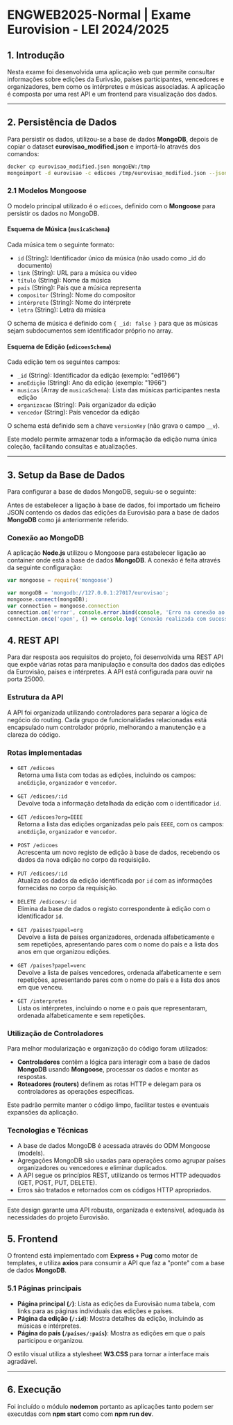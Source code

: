# ENGWEB2025-Normal | Exame Eurovision - LEI 2024/2025

## 1. Introdução

Nesta exame foi desenvolvida uma aplicação web que permite consultar informações sobre edições da Eurivsão, países participantes, vencedores e organizadores, bem como os intérpretes e músicas associadas. A aplicação é composta por uma rest API e um frontend para visualização dos dados.

---

## 2. Persistência de Dados

Para persistir os dados, utilizou-se a base de dados **MongoDB**, depois de copiar o dataset **eurovisao_modified.json** e importá-lo através dos comandos:
```bash
docker cp eurovisao_modified.json mongoEW:/tmp
mongoimport -d eurovisao -c edicoes /tmp/eurovisao_modified.json --jsonArray
```

### 2.1 Modelos Mongoose

O modelo principal utilizado é o `edicoes`, definido com o **Mongoose** para persistir os dados no MongoDB.

#### Esquema de Música (`musicaSchema`)

Cada música tem o seguinte formato:

- `id` (String): Identificador único da música (não usado como _id do documento)
- `link` (String): URL para a música ou vídeo
- `título` (String): Nome da música
- `país` (String): País que a música representa
- `compositor` (String): Nome do compositor
- `intérprete` (String): Nome do intérprete
- `letra` (String): Letra da música

O schema de música é definido com `{ _id: false }` para que as músicas sejam subdocumentos sem identificador próprio no array.

#### Esquema de Edição (`edicoesSchema`)

Cada edição tem os seguintes campos:

- `_id` (String): Identificador da edição (exemplo: "ed1966")
- `anoEdição` (String): Ano da edição (exemplo: "1966")
- `musicas` (Array de `musicaSchema`): Lista das músicas participantes nesta edição
- `organizacao` (String): País organizador da edição
- `vencedor` (String): País vencedor da edição

O schema está definido sem a chave `versionKey` (não grava o campo `__v`).

Este modelo permite armazenar toda a informação da edição numa única coleção, facilitando consultas e atualizações.

---

## 3. Setup da Base de Dados

Para configurar a base de dados MongoDB, seguiu-se o seguinte:

Antes de estabelecer a ligação à base de dados, foi importado um ficheiro JSON contendo os dados das edições da Eurovisão para a base de dados **MongoDB** como já anteriormente referido.

### Conexão ao MongoDB

A aplicação **Node.js** utilizou o Mongoose para estabelecer ligação ao container onde está a base de dados **MongoDB**. A conexão é feita através da seguinte configuração:

```js
var mongoose = require('mongoose')

var mongoDB = 'mongodb://127.0.0.1:27017/eurovisao';
mongoose.connect(mongoDB);
var connection = mongoose.connection
connection.on('error', console.error.bind(console, 'Erro na conexão ao mongoDB'));
connection.once('open', () => console.log('Conexão realizada com sucesso'));
```

## 4. REST API

Para dar resposta aos requisitos do projeto, foi desenvolvida uma REST API que expõe várias rotas para manipulação e consulta dos dados das edições da Eurovisão, países e intérpretes. A API está configurada para ouvir na porta 25000.

### Estrutura da API

A API foi organizada utilizando controladores para separar a lógica de negócio do routing. Cada grupo de funcionalidades relacionadas está encapsulado num controlador próprio, melhorando a manutenção e a clareza do código.

### Rotas implementadas

- `GET /edicoes`  
  Retorna uma lista com todas as edições, incluindo os campos: `anoEdição`, `organizador` e `vencedor`.

- `GET /edicoes/:id`  
  Devolve toda a informação detalhada da edição com o identificador `id`.

- `GET /edicoes?org=EEEE`  
  Retorna a lista das edições organizadas pelo país `EEEE`, com os campos: `anoEdição`, `organizador` e `vencedor`.

- `POST /edicoes`  
  Acrescenta um novo registo de edição à base de dados, recebendo os dados da nova edição no corpo da requisição.

- `PUT /edicoes/:id`  
  Atualiza os dados da edição identificada por `id` com as informações fornecidas no corpo da requisição.

- `DELETE /edicoes/:id`  
  Elimina da base de dados o registo correspondente à edição com o identificador `id`.

- `GET /paises?papel=org`  
  Devolve a lista de países organizadores, ordenada alfabeticamente e sem repetições, apresentando pares com o nome do país e a lista dos anos em que organizou edições.

- `GET /paises?papel=venc`  
  Devolve a lista de países vencedores, ordenada alfabeticamente e sem repetições, apresentando pares com o nome do país e a lista dos anos em que venceu.

- `GET /interpretes`  
  Lista os intérpretes, incluindo o nome e o país que representaram, ordenada alfabeticamente e sem repetições.

### Utilização de Controladores

Para melhor modularização e organização do código foram utilizados:

- **Controladores** contêm a lógica para interagir com a base de dados **MongoDB** usando **Mongoose**, processar os dados e montar as respostas.  
- **Roteadores (routers)** definem as rotas HTTP e delegam para os controladores as operações específicas.

Este padrão permite manter o código limpo, facilitar testes e eventuais expansões da aplicação.

### Tecnologias e Técnicas

- A base de dados MongoDB é acessada através do ODM Mongoose (models).  
- Agregações MongoDB são usadas para operações como agrupar países organizadores ou vencedores e eliminar duplicados.  
- A API segue os princípios REST, utilizando os termos HTTP adequados (GET, POST, PUT, DELETE).  
- Erros são tratados e retornados com os códigos HTTP apropriados.

---

Este design garante uma API robusta, organizada e extensível, adequada às necessidades do projeto Eurovisão.

## 5. Frontend

O frontend está implementado com **Express + Pug** como motor de templates, e utiliza **axios** para consumir a API que faz a "ponte" com a base de dados **MongoDB**.

### 5.1 Páginas principais

- **Página principal (`/`)**: Lista as edições da Eurovisão numa tabela, com links para as páginas individuais das edições e países.
- **Página da edição (`/:id`)**: Mostra detalhes da edição, incluindo as músicas e intérpretes.
- **Página do país (`/paises/:pais`)**: Mostra as edições em que o país participou e organizou.

O estilo visual utiliza a stylesheet **W3.CSS** para tornar a interface mais agradável.

---

## 6. Execução

Foi incluído o módulo **nodemon** portanto as aplicações tanto podem ser executdas com **npm start** como com **npm run dev**.
